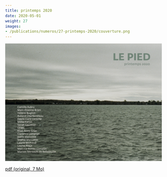 ```yaml
---
title: printemps 2020
date: 2020-05-01
weight: 27
images:
- /publications/numeros/27-printemps-2020/couverture.png
---
```


![](couverture.png)

[pdf (original, 7 Mo)](le-pied-printemps-2020.pdf)

